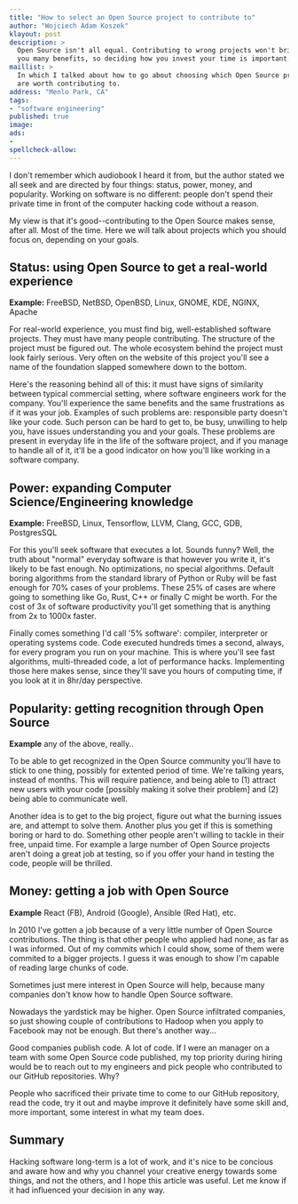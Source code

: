 ```yaml
---
title: "How to select an Open Source project to contribute to"
author: "Wojciech Adam Koszek"
klayout: post
description: >
  Open Source isn't all equal. Contributing to wrong projects won't bring
  you many benefits, so deciding how you invest your time is important.
maillist: >
  In which I talked about how to go about choosing which Open Source projects
  are worth contributing to.
address: "Menlo Park, CA"
tags:
- "software engineering"
published: true
image: 
ads:
-
spellcheck-allow:
---
```


I don't remember which audiobook I heard it from, but the author stated we
all seek and are directed by four things: status, power, money, and
popularity.  Working on software is no different: people don't spend their
private time in front of the computer hacking code without a reason.

My view is that it's good--contributing to the Open Source makes sense,
after all. Most of the time. Here we will talk about projects which you
should focus on, depending on your goals. 

## Status: using Open Source to get a real-world experience

**Example:** FreeBSD, NetBSD, OpenBSD, Linux, GNOME, KDE, NGINX, Apache

For real-world experience, you must find big, well-established software
projects. They must have many people contributing.  The structure of the
project must be figured out.  The whole ecosystem behind the project must
look fairly serious.  Very often on the website of this project you'll see a
name of the foundation slapped somewhere down to the bottom.

Here's the reasoning behind all of this: it must have signs of similarity
between typical commercial setting, where software engineers work for the
company. You'll experience the same benefits and the same frustrations as if
it was your job. Examples of such problems are: responsible party doesn't
like your code. Such person can be hard to get to, be busy, unwilling to
help you, have issues understanding you and your goals. These problems are
present in everyday life in the life of the software project, and if you
manage to handle all of it, it'll be a good indicator on how you'll like
working in a software company.

## Power: expanding Computer Science/Engineering knowledge

**Example:** FreeBSD, Linux, Tensorflow, LLVM, Clang, GCC, GDB, PostgresSQL

For this you'll seek software that executes a lot. Sounds funny? Well, the
truth about "normal" everyday software is that however you write it, it's
likely to be fast enough. No optimizations, no special algorithms. Default
boring algorithms from the standard library of Python or Ruby will be fast
enough for 70% cases of your problems.  These 25% of cases are where going to
something like Go, Rust, C++ or finally C might be worth. For the cost of 3x of
software productivity you'll get something that is anything from 2x to 1000x
faster.

Finally comes something I'd call '5% software': compiler, interpreter or
operating systems code. Code executed hundreds times a second, always, for
every program you run on your machine. This is where you'll see fast
algorithms, multi-threaded code, a lot of performance hacks. Implementing those
here makes sense, since they'll save you hours of computing time, if you look
at it in 8hr/day perspective.

## Popularity: getting recognition through Open Source

**Example** any of the above, really..

To be able to get recognized in the Open Source community you'll have to stick
to one thing, possibly for extented period of time. We're talking years,
instead of months.  This will require patience, and being able to (1) attract
new users with your code [possibly making it solve their problem] and (2) being
able to communicate well.

Another idea is to get to the big project, figure out what the burning issues
are, and attempt to solve them. Another plus you get if this is something
boring or hard to do. Something other people aren't willing to tackle in their
free, unpaid time.  For example a large number of Open Source projects aren't
doing a great job at testing, so if you offer your hand in testing the code,
people will be thrilled.

## Money: getting a job with Open Source

**Example** React (FB), Android (Google), Ansible (Red Hat), etc.

In 2010 I've gotten a job because of a very little number of Open Source
contributions.  The thing is that other people who applied had none, as far
as I was informed.  Out of my commits which I could show, some of them were
commited to a bigger projects.  I guess it was enough to show I'm capable of
reading large chunks of code.

Sometimes just mere interest in Open Source will help, because many
companies don't know how to handle Open Source software.

Nowadays the yardstick may be higher. Open Source infiltrated companies, so
just showing couple of contributions to Hadoop when you apply to Facebook
may not be enough. But there's another way...

Good companies publish code. A lot of code. If I were an manager on a team
with some Open Source code published, my top priority during hiring would be
to reach out to my engineers and pick people who contributed to our GitHub
repositories.  Why?

People who sacrificed their private time to come to our GitHub repository,
read the code, try it out and maybe improve it definitely have some skill
and, more important, some interest in what my team does.

## Summary

Hacking software long-term is a lot of work, and it's nice to be concious
and aware how and why you channel your creative energy towards some things,
and not the others, and I hope this article was useful. Let me know if it
had influenced your decision in any way.
